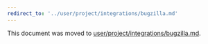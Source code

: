 ```yaml
---
redirect_to: '../user/project/integrations/bugzilla.md'
---
```


This document was moved to [user/project/integrations/bugzilla.md](../user/project/integrations/bugzilla.md).
